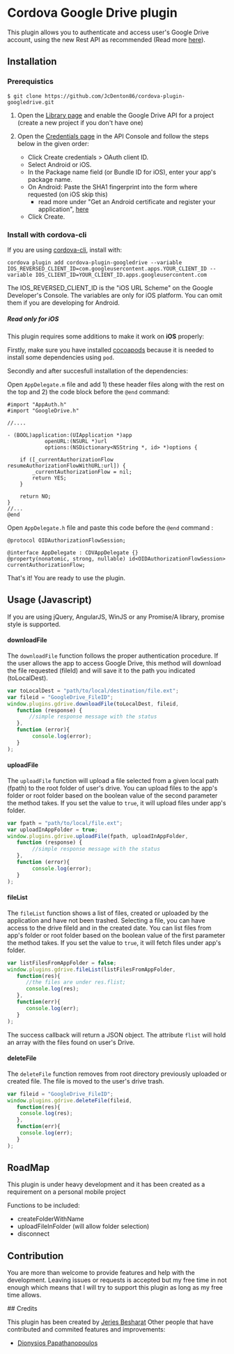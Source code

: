 # Cordova Google Drive plugin

This plugin allows you to authenticate and access user's Google Drive account, using the new Rest API as recommended (Read more [here](https://github.com/google/google-api-objectivec-client-for-rest)).

## Installation

### Prerequistics
``
$ git clone https://github.com/JcDenton86/cordova-plugin-googledrive.git
``

1. Open the [Library page](https://console.developers.google.com/apis/library) and enable the Google Drive API for a project (create a new project if you don't have one) 
2. Open the [Credentials page](https://console.developers.google.com/apis/credentials) in the API Console and follow the steps below in the given order:
    
    * Click Create credentials > OAuth client ID.
    * Select Android or iOS.
    * In the Package name field (or Bundle ID for iOS), enter your app's package name.
    * On Android: Paste the SHA1 fingerprint into the form where requested (on iOS skip this)
        * read more under "Get an Android certificate and register your application", [here](https://developers.google.com/drive/android/get-started)
    * Click Create.

### Install with cordova-cli

If you are using [cordova-cli](https://github.com/apache/cordova-cli), install
with:

    cordova plugin add cordova-plugin-googledrive --variable IOS_REVERSED_CLIENT_ID=com.googleusercontent.apps.YOUR_CLIENT_ID --variable IOS_CLIENT_ID=YOUR_CLIENT_ID.apps.googleusercontent.com
    
The IOS_REVERSED_CLIENT_ID is the "iOS URL Scheme" on the Google Developer's Console. The variables are only for iOS platform. You can omit them if you are developing for Android.

##### Read only for iOS

This plugin requires some additions to make it work on __iOS__ properly:

Firstly, make sure you have installed [cocoapods](https://cocoapods.org/) because it is needed to install some dependencies using `pod`. 

Secondly and after succesfull installation of the dependencies:

Open `AppDelegate.m` file and add 1) these header files along with the rest on the top and 2) the code block before the `@end` command:

```
#import "AppAuth.h"
#import "GoogleDrive.h"

//....

- (BOOL)application:(UIApplication *)app
            openURL:(NSURL *)url
            options:(NSDictionary<NSString *, id> *)options {
    
    if ([_currentAuthorizationFlow resumeAuthorizationFlowWithURL:url]) {
        _currentAuthorizationFlow = nil;
        return YES;
    }
    
    return NO;
}
//...
@end

```
Open `AppDelegate.h` file and paste this code before the `@end` command :
```
@protocol OIDAuthorizationFlowSession;

@interface AppDelegate : CDVAppDelegate {}
@property(nonatomic, strong, nullable) id<OIDAuthorizationFlowSession> currentAuthorizationFlow;

```

That's it! You are ready to use the plugin. 

## Usage (Javascript)

If you are using jQuery, AngularJS, WinJS or any Promise/A library, promise style is supported.

#### downloadFile

The `downloadFile` function follows the proper authentication procedure. If the user allows the app to access Google Drive, this method will download the file requested (fileId) and will save it to the path you indicated (toLocalDest).

```javascript
var toLocalDest = "path/to/local/destination/file.ext";
var fileid = "GoogleDrive_FileID";
window.plugins.gdrive.downloadFile(toLocalDest, fileid,
   function (response) {
       //simple response message with the status
   },
   function (error){
     	console.log(error);
   }
);
```

#### uploadFile

The `uploadFile` function will upload a file selected from a given local path (fpath) to the root folder of user's drive. You can upload files to the app's folder or root folder based on the boolean value of the second parameter the method takes. If you set the value to `true`, it will upload files under app's folder. 

```javascript
var fpath = "path/to/local/file.ext";
var uploadInAppFolder = true;
window.plugins.gdrive.uploadFile(fpath, uploadInAppFolder,
   function (response) {
   		//simple response message with the status
   },
   function (error){
     	console.log(error);
   }
);
```

#### fileList

The `fileList` function shows a list of files, created or uploaded by the application and have not been trashed. Selecting a file, you can have access to the drive fileId and in the created date. 
You can list files from app's folder or root folder based on the boolean value of the first parameter the method takes. If you set the value to `true`, it will fetch files under app's folder. 

```javascript
var listFilesFromAppFolder = false;
window.plugins.gdrive.fileList(listFilesFromAppFolder,
   function(res){
      //the files are under res.flist;
      console.log(res);
   },
   function(err){
      console.log(err);
   }
);
```
The success callback will return a JSON object. The attribute `flist` will hold an array with the files found on user's Drive. 

#### deleteFile

The `deleteFile` function removes from root directory previously uploaded or created file. The file is moved to the user's drive trash.

```javascript
var fileid = "GoogleDrive_FileID";
window.plugins.gdrive.deleteFile(fileid,
   function(res){
    console.log(res);
   },
   function(err){
    console.log(err);
   }
);
```

## RoadMap
This plugin is under heavy development and it has been created as a requirement on a personal mobile project

Functions to be included:

- createFolderWithName
- uploadFileInFolder (will allow folder selection)
- disconnect

## Contribution

You are more than welcome to provide features and help with the development.
Leaving issues or requests is accepted but my free time in not enough which means that I will try to support this plugin as long as my free time allows.  

## Credits

This plugin has been created by [Jeries Besharat](http://students.ceid.upatras.gr/~besarat)
Other people that have contributed and commited features and improvements:

* [Dionysios Papathanopoulos](https://se.linkedin.com/in/dionysios-papathanopoulos-1353a649)